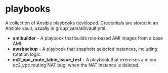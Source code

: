 # playbooks
A collection of Ansible playbooks developed.  Credentials are stored in an Ansible vault, usually in group_vars/all/vault.yml.

- **amibuilder** - A playbook that builds role-based AMI images from a base AMI.
- **awsbackup** - A playbook that snaphots selected instances, including rotation logic.
- **ec2_vpc_route_table_issue_test** - A playbook that exercises a minor ec2_vpc routing NAT bug, when the NAT instance is deleted.
